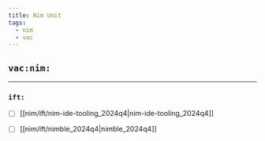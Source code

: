 ```yaml
---
title: Nim Unit
tags:
  - nim
  - vac
---
```


## `vac:nim:`
---

### `ift:`
* [ ] [[nim/ift/nim-ide-tooling_2024q4|nim-ide-tooling_2024q4]]
* [ ] [[nim/ift/nimble_2024q4|nimble_2024q4]]


